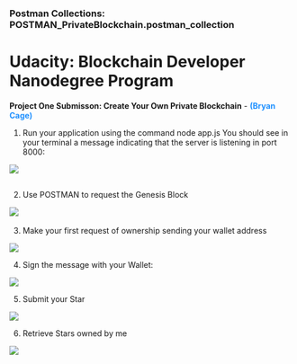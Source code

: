 <h3>Postman Collections: POSTMAN_PrivateBlockchain.postman_collection</h3>

# Udacity: Blockchain Developer Nanodegree Program

<strong>Project One Submisson: Create Your Own Private Blockchain</strong> - <strong style="color: dodgerblue;">(Bryan Cage)</strong>

1.	Run your application using the command node app.js You should see in your terminal a message indicating that the server is listening in port 8000:

 <img src="https://blockchain.iotserver.website/images/Project_One_Submission_Image-01.svg" style="margin-bottom: 15px;">


2.	Use POSTMAN to request the Genesis Block

 <img src="https://blockchain.iotserver.website/images/Project_One_Submission_Image-02.svg">
 

3.	Make your first request of ownership sending your wallet address

 <img src="https://blockchain.iotserver.website/images/Project_One_Submission_Image-03.svg">


4.	Sign the message with your Wallet:

 <img src="https://blockchain.iotserver.website/images/Project_One_Submission_Image-04.svg">
   

5.	Submit your Star

 <img src="https://blockchain.iotserver.website/images/Project_One_Submission_Image-05.svg">
   

6.	Retrieve Stars owned by me

<img src="https://blockchain.iotserver.website/images/Project_One_Submission_Image-06.svg">
 
